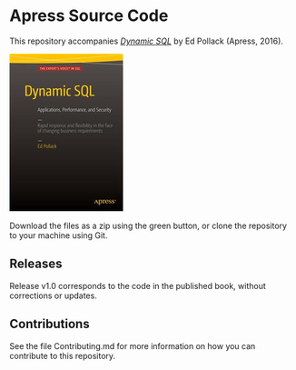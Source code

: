 # Apress Source Code

This repository accompanies [*Dynamic SQL*](http://www.apress.com/9781484218105) by Ed Pollack (Apress, 2016).

![Cover image](9781484218105.jpg)

Download the files as a zip using the green button, or clone the repository to your machine using Git.

## Releases

Release v1.0 corresponds to the code in the published book, without corrections or updates.

## Contributions

See the file Contributing.md for more information on how you can contribute to this repository.
